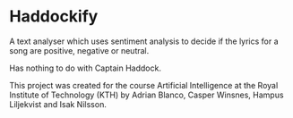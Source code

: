 # Haddockify

A text analyser which uses sentiment analysis to decide if the lyrics for a song are positive, negative or neutral.

Has nothing to do with Captain Haddock.

This project was created for the course Artificial Intelligence at the Royal Institute of Technology (KTH) by Adrian Blanco, Casper Winsnes, Hampus Liljekvist and Isak Nilsson.
